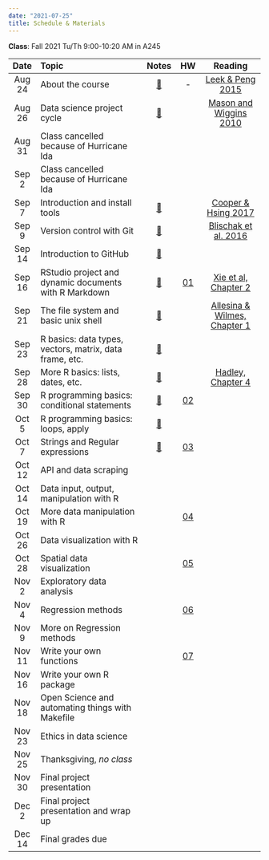 ```yaml
---
date: "2021-07-25"
title: Schedule & Materials
---
```


**Class**: Fall 2021 Tu/Th 9:00-10:20 AM in A245


<style>
table th:first-of-type {
    width: 11%;
}
table th:nth-of-type(2) {
    width: 45%;
}
table th:nth-of-type(3) {
    width: 9%;
}
table th:nth-of-type(4) {
    width: 10%;
}
table th:nth-of-type(5) {
    width: 25%;
}
td, th {
   font-size: 17px;
}
</style>


|  Date  | Topic                                                   | Notes | HW  | Reading |
| :----: | :------------------------------------------------------ | :---: | :-: | :-----: |
| Aug 24 | About the course                                        |  <a href="../lectures/01_about/presentation.html" target="_blank">📙</a> |  -  |  <a href="../lectures/01_about/Leek_Peng_2015_what_is_the_Q.pdf" target="_blank">Leek & Peng 2015</a>  |
| Aug 26 | Data science project cycle                              | <a href="../lectures/02_proj_cycle/presentation.html" target="_blank">📙</a> |     | <a href="http://www.dataists.com/2010/09/a-taxonomy-of-data-science/" target="_blank">  Mason and Wiggins 2010 </a>  |
| Aug 31 | Class cancelled because of Hurricane Ida                          |   |     |    |
| Sep 2  | Class cancelled because of Hurricane Ida                          |   |     |    |
| Sep 7 | Introduction and install tools                          | <a href="../lectures/03_tools/presentation.html" target="_blank">📙</a>  |     |  <a href="https://www.britishecologicalsociety.org/wp-content/uploads/2017/12/guide-to-reproducible-code.pdf" target="_blank"> Cooper & Hsing 2017 </a>  |
| Sep 9  | Version control with Git                                | <a href="../lectures/04_git/presentation.html" target="_blank">📙</a> |     |  <a href="https://journals.plos.org/ploscompbiol/article?id=10.1371/journal.pcbi.1004668" target="_blank">Blischak et al. 2016</a>  |
| Sep 14  | Introduction to GitHub                                  | <a href="../lectures/05_github/presentation.html" target="_blank">📙</a>      |     |         |
| Sep 16  | RStudio project and dynamic documents with R Markdown   | <a href="../lectures/06_rmd/presentation.html" target="_blank">📙</a>      |  <a href="../assignments/#homework-1" target="_blank">01</a>   |   <a href="https://bookdown.org/yihui/rmarkdown/basics.html" target="_blank">Xie et al, Chapter 2</a> |
| Sep 21 | The file system and basic unix shell                    | <a href="../lectures/07_bash/presentation.html" target="_blank">📙</a>      |   | <a href="http://computingskillsforbiologists.com/wp-content/uploads/2018/12/ComputingSkillsforBiologists_Chapter1.pdf" target="_blank">Allesina & Wilmes, Chapter 1</a>    |
| Sep 23 | R basics: data types, vectors, matrix, data frame, etc. |  <a href="../lectures/08_r_basic/presentation.html" target="_blank">📙</a>   |     |         |
| Sep 28 | More R basics: lists, dates, etc.                       |   <a href="../lectures/09_r_basic/Basics.html" target="_blank">📙</a>  |     |  <a href="https://adv-r.hadley.nz/subsetting.html" target="_blank">Hadley, Chapter 4</a> |
| Sep 30 | R programming basics: conditional statements            |   <a href="../lectures/10_condition/conditions.html" target="_blank">📙</a>  | <a href="../assignments/#homework-2" target="_blank">02</a>  |         |
| Oct 5  | R programming basics: loops, apply                      |   <a href="../lectures/11_loops/loops.html" target="_blank">📙</a>      |     |         |
| Oct 7  | Strings and Regular expressions                         |   <a href="../lectures/12_strings/strings.html" target="_blank">📙</a>     | <a href="../assignments/#homework-3" target="_blank">03</a>  |         |
| Oct 12  | API and data scraping                              |       |   |         |
| Oct 14 | Data input, output, manipulation with R             |       |   |         |
| Oct 19 | More data manipulation with R                           |       | <a href="../assignments/#homework-4" target="_blank">04</a>  |         |
| Oct 26 | Data visualization with R                               |       |     |         |
| Oct 28 | Spatial data visualization                              |       |  <a href="../assignments/#homework-5" target="_blank">05</a>  |         |
| Nov 2  | Exploratory data analysis                               |       |     |         |
| Nov 4  | Regression methods                                      |       | <a href="../assignments/#homework-6" target="_blank">06</a>   |         |
| Nov 9  | More on Regression methods                              |       |     |         |
| Nov 11 | Write your own functions                                |       |  <a href="../assignments/#homework-7" target="_blank">07</a>  |         |
| Nov 16 | Write your own R package                                |       |     |         |
| Nov 18 | Open Science and automating things with Makefile        |       |     |         |
| Nov 23 | Ethics in data science                                  |       |     |         |
| Nov 25 | Thanksgiving, _no class_                                |       |     |         |
| Nov 30 | Final project presentation                              |       |     |         |
| Dec 2  | Final project presentation and wrap up                  |       |     |         |
| Dec 14 | Final grades due                                        |       |     |         |
